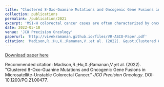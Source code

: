 ```yaml
---
title: "Clustered 8-Oxo-Guanine Mutations and Oncogenic Gene Fusions in Microsatellite-Unstable Colorectal Cancer"
collection: publications
permalink: /publication/2021
excerpt: 'MSI-H colorectal cancer cases are often characterized by oncogenic fusions in driver genes. Junction sequences of these fusions (50 base pair combinations surrounding the breakpoint) revealed a particular type of mutation, known as 8-oxo-guanine mutations, that are linked to environmental causes and potentially to the microbial metabolite, butyrate, which can modulate oxidative damage.'
date: 2022-05-18
venue: 'JCO Precision Oncology'
paperurl: 'http://vivekramanan.github.io/files/VR-ASCO-Paper.pdf'
citation: 'Madison,R.;Hu,X.;Ramanan,V.;et al. (2022). &quot;Clustered 8-Oxo-Guanine Mutations and Oncogenic Gene Fusions in Microsatellite-Unstable Colorectal Cancer.&quot; <i>JCO Precision Ongoloy</i>. DOI: 10.1200/PO.21.00477.'
---
```

 
[Download paper here](http://vivekramanan.github.io/files/VR-ASCO-Paper.pdf)

Recommended citation: Madison,R.;Hu,X.;Ramanan,V.;et al. (2022). "Clustered 8-Oxo-Guanine Mutations and Oncogenic Gene Fusions in Microsatellite-Unstable Colorectal Cancer." <i>JCO Precision Oncology</i>. DOI: 10.1200/PO.21.00477.
